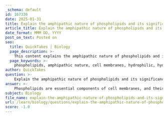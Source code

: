 ```yaml
---
_schema: default
id: 167336
date: 2025-01-31
title: Explain the amphipathic nature of phospholipids and its significance.
article_title: Explain the amphipathic nature of phospholipids and its significance.
date_format: MMM DD, YYYY
post_on_text: Posted on
seo:
  title: QuickTakes | Biology
  page_description: >-
    This content explains the amphipathic nature of phospholipids and its significance in cell membrane formation, highlighting their role in maintaining membrane structure, selective permeability, fluidity, and compartmentalization essential for cellular functions.
  page_keywords: >-
    phospholipids, amphipathic nature, cell membranes, hydrophilic, hydrophobic, membrane structure, phospholipid bilayer, selective permeability, fluidity, compartmentalization, cellular function
author: QuickTakes
question: >-
    Explain the amphipathic nature of phospholipids and its significance.
answer: >-
    Phospholipids are essential components of cell membranes, and their amphipathic nature plays a critical role in membrane formation and function. The term "amphipathic" refers to the presence of both hydrophilic (water-attracting) and hydrophobic (water-repelling) regions within the same molecule. In the case of phospholipids, this is manifested in their structure, which consists of a hydrophilic phosphate group head and two hydrophobic fatty acid tails.\n\n### Structure of Phospholipids\n- **Hydrophilic Head**: The phosphate group is polar and interacts favorably with water, making it hydrophilic.\n- **Hydrophobic Tails**: The long hydrocarbon chains of fatty acids are nonpolar and do not interact well with water, making them hydrophobic.\n\n### Formation of Phospholipid Bilayers\nIn an aqueous environment, phospholipids spontaneously arrange themselves into bilayers. The hydrophilic heads face outward towards the water, while the hydrophobic tails orient themselves inward, away from the water. This arrangement creates a bilayer that serves as a barrier, effectively separating the internal environment of the cell from the external environment.\n\n### Significance of Amphipathic Nature\n1. **Membrane Structure**: The amphipathic nature of phospholipids is fundamental to the formation of biological membranes. The bilayer structure allows for the creation of a semi-permeable membrane that regulates the entry and exit of substances, maintaining cellular homeostasis.\n\n2. **Hydrophobic Barrier**: The hydrophobic interior of the bilayer acts as a barrier to the passage of hydrophilic substances, such as ions and polar molecules, while allowing nonpolar molecules to diffuse freely. This selective permeability is crucial for maintaining the integrity of the cell and its internal environment.\n\n3. **Fluidity and Flexibility**: The arrangement of phospholipids in a bilayer also contributes to the fluidity and flexibility of cell membranes. This fluid nature is essential for various cellular processes, including the movement of proteins within the membrane, cell signaling, and the fusion of membranes during processes like endocytosis and exocytosis.\n\n4. **Compartmentalization**: By forming bilayers, phospholipids enable the compartmentalization of cellular functions. Different organelles within a cell can maintain distinct environments, which is vital for the proper functioning of various biochemical processes.\n\nIn summary, the amphipathic nature of phospholipids is crucial for their role in membrane formation, providing the structural basis for cell membranes and enabling essential functions such as selective permeability, fluidity, and compartmentalization. This unique property is fundamental to the life of cells and the overall functioning of biological systems.
subject: Biology
file_name: explain-the-amphipathic-nature-of-phospholipids-and-its-significance.md
url: /learn/biology/questions/explain-the-amphipathic-nature-of-phospholipids-and-its-significance
score: -1.0
---
```


&nbsp;